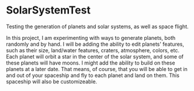 # SolarSystemTest
Testing the generation of planets and solar systems, as well as space flight.

In this project, I am experimenting with ways to generate planets, both randomly and by hand. I will be adding the ability to edit planets' features, such as their size, land/water features, craters, atmosphere, colors, etc. Each planet will orbit a star in the center of the solar system, and some of these planets will have moons. I might add the ability to build on these planets at a later date. That means, of course, that you will be able to get in and out of your spaceship and fly to each planet and land on them. This spaceship will also be customizeable.